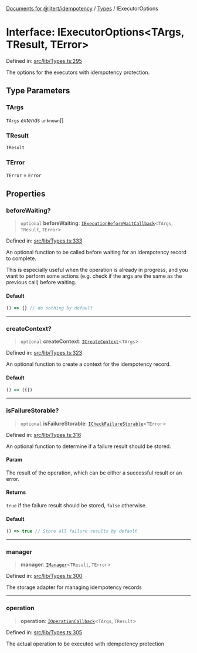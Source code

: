 [Documents for @litert/idempotency](../../index.md) / [Types](../index.md) / IExecutorOptions

# Interface: IExecutorOptions\<TArgs, TResult, TError\>

Defined in: [src/lib/Types.ts:295](https://github.com/litert/idempotency.js/blob/master/src/lib/Types.ts#L295)

The options for the executors with idempotency protection.

## Type Parameters

### TArgs

`TArgs` *extends* `unknown`[]

### TResult

`TResult`

### TError

`TError` = `Error`

## Properties

### beforeWaiting?

> `optional` **beforeWaiting**: [`IExecutionBeforeWaitCallback`](IExecutionBeforeWaitCallback.md)\<`TArgs`, `TResult`, `TError`\>

Defined in: [src/lib/Types.ts:333](https://github.com/litert/idempotency.js/blob/master/src/lib/Types.ts#L333)

An optional function to be called before waiting for an idempotency record to complete.

This is especially useful when the operation is already in progress, and you want to perform
some actions (e.g. check if the args are the same as the previous call) before waiting.

#### Default

```ts
() => {} // do nothing by default
```

***

### createContext?

> `optional` **createContext**: [`ICreateContext`](ICreateContext.md)\<`TArgs`\>

Defined in: [src/lib/Types.ts:323](https://github.com/litert/idempotency.js/blob/master/src/lib/Types.ts#L323)

An optional function to create a context for the idempotency record.

#### Default

```ts
() => ({})
```

***

### isFailureStorable?

> `optional` **isFailureStorable**: [`ICheckFailureStorable`](../type-aliases/ICheckFailureStorable.md)\<`TError`\>

Defined in: [src/lib/Types.ts:316](https://github.com/litert/idempotency.js/blob/master/src/lib/Types.ts#L316)

An optional function to determine if a failure result should be stored.

#### Param

The result of the operation, which can be either a successful result or an error.

#### Returns

`true` if the failure result should be stored, `false` otherwise.

#### Default

```ts
() => true // Store all failure results by default
```

***

### manager

> **manager**: [`IManager`](IManager.md)\<`TResult`, `TError`\>

Defined in: [src/lib/Types.ts:300](https://github.com/litert/idempotency.js/blob/master/src/lib/Types.ts#L300)

The storage adapter for managing idempotency records

***

### operation

> **operation**: [`IOperationCallback`](../type-aliases/IOperationCallback.md)\<`TArgs`, `TResult`\>

Defined in: [src/lib/Types.ts:305](https://github.com/litert/idempotency.js/blob/master/src/lib/Types.ts#L305)

The actual operation to be executed with idempotency protection
